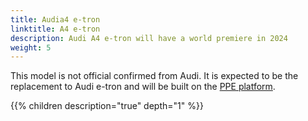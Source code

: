 ```yaml
---
title: Audia4 e-tron
linktitle: A4 e-tron
description: Audi A4 e-tron will have a world premiere in 2024
weight: 5
---
```


This model is not official confirmed from Audi. It is expected to be the replacement to Audi e-tron and will be built on the [PPE platform](/technology/bev-platforms/ppe/).

{{% children description="true" depth="1" %}}

